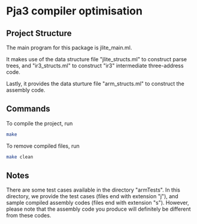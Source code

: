 # Pja3 compiler optimisation

## Project Structure

The main program for this package is jlite_main.ml.

It makes use of the data structure file "jlite_structs.ml" to construct parse trees, and "ir3_structs.ml" to construct "ir3" intermediate three-address code.

Lastly, it provides the data sturture file "arm_structs.ml" to construct the assembly code.

## Commands

To compile the project, run

```bash
make
```

To remove compiled files, run

```bash
make clean
```

## Notes

There are some test cases available in the directory "armTests". In this directory, we provide the test cases (files end with extension "j"), and sample compiled assembly codes (files end with extension "s"). However,
please note that the assembly code you produce will definitely be different from these codes.
